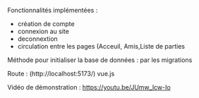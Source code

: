 <description>

Fonctionnalités implémentées :
- création de compte
- connexion au site   
- deconnextion
- circulation entre les pages (Acceuil, Amis,Liste de parties

Méthode pour initialiser la base de données :
par les migrations 

Route :
(http://localhost:5173/)    vue.js




Vidéo de démonstration : https://youtu.be/JUmw_lcw-Io
